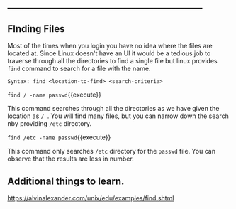 ## ____________________________________________

## FInding Files

Most of the times when you login you have no idea where the files are located at. Since Linux doesn't have an UI it would be a tedious job to traverse through all the directories to find a single file but linux provides `find` command to search for a file with the name.

`Syntax: find <location-to-find> <search-criteria>`

`find / -name passwd`{{execute}} 

This command searches through all the directories as we have given the location as `/ `. You will find many files, but you can narrow down the search nby providing `/etc` directory.

`find /etc -name passwd`{{execute}} 

This command only searches `/etc` directory for the `passwd` file. You can observe that the results are less in number.


## Additional things to learn.

https://alvinalexander.com/unix/edu/examples/find.shtml

